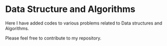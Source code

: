 # Data Structure and Algorithms
Here I have added codes to various problems related to Data structures and Algorithms. 

Please feel free to contribute to my repository.

